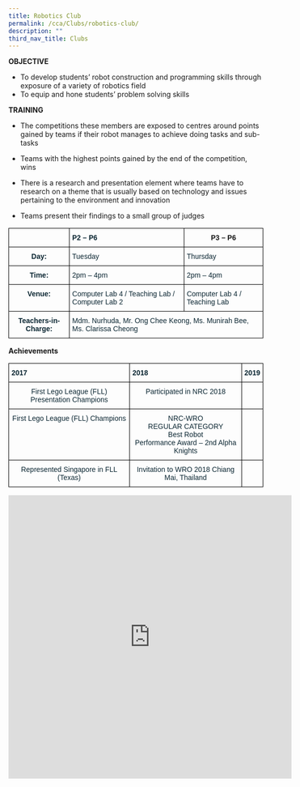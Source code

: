 ```yaml
---
title: Robotics Club
permalink: /cca/Clubs/robotics-club/
description: ""
third_nav_title: Clubs
---
```

**OBJECTIVE**

* To develop students’ robot construction and programming skills through exposure of a variety of robotics field
* To equip and hone students’ problem solving skills

  

**TRAINING**

* The competitions these members are exposed to centres around points gained by teams if their robot manages to achieve doing tasks and sub-tasks

* Teams with the highest points gained by the end of the competition, wins

* There is a research and presentation element where teams have to research on a theme that is usually based on technology and issues pertaining to the environment and innovation

* Teams present their findings to a small group of judges

<style type="text/css">
.tg  {border-collapse:collapse;border-spacing:0;}
.tg td{border-color:black;border-style:solid;border-width:1px;font-family:Arial, sans-serif;font-size:14px;
  overflow:hidden;padding:10px 5px;word-break:normal;}
.tg th{border-color:black;border-style:solid;border-width:1px;font-family:Arial, sans-serif;font-size:14px;
  font-weight:normal;overflow:hidden;padding:10px 5px;word-break:normal;}
.tg .tg-7wcr{color:#0C2733;text-align:left;vertical-align:top}
.tg .tg-z01w{color:#0C2733;font-weight:bold;text-align:left;vertical-align:top}
.tg .tg-amwm{font-weight:bold;text-align:center;vertical-align:top}
.tg .tg-s7de{color:#0C2733;font-weight:bold;text-align:center;vertical-align:top}
</style>
<table class="tg">
<thead>
  <tr>
    <th class="tg-z01w"></th>
    <th class="tg-z01w">P2 – P6</th>
    <th class="tg-amwm">P3 – P6</th>
  </tr>
</thead>
<tbody>
  <tr>
    <td class="tg-s7de">Day:</td>
    <td class="tg-7wcr">Tuesday</td>
    <td class="tg-7wcr">Thursday</td>
  </tr>
  <tr>
    <td class="tg-s7de">Time:</td>
    <td class="tg-7wcr">2pm – 4pm</td>
    <td class="tg-7wcr">2pm – 4pm</td>
  </tr>
  <tr>
    <td class="tg-s7de">Venue:</td>
    <td class="tg-7wcr">Computer Lab 4 / Teaching Lab / Computer Lab 2</td>
    <td class="tg-7wcr">Computer Lab 4 / Teaching Lab</td>
  </tr>
  <tr>
    <td class="tg-s7de">Teachers-in-Charge:</td>
    <td colspan="2" class="tg-7wcr">Mdm. Nurhuda, Mr. Ong Chee Keong, Ms. Munirah Bee, Ms. Clarissa Cheong</td>
  </tr>
</tbody>
</table>

**Achievements**

<style type="text/css">
.tg  {border-collapse:collapse;border-spacing:0;}
.tg td{border-color:black;border-style:solid;border-width:1px;font-family:Arial, sans-serif;font-size:14px;
  overflow:hidden;padding:10px 5px;word-break:normal;}
.tg th{border-color:black;border-style:solid;border-width:1px;font-family:Arial, sans-serif;font-size:14px;
  font-weight:normal;overflow:hidden;padding:10px 5px;word-break:normal;}
.tg .tg-z01w{color:#0C2733;font-weight:bold;text-align:left;vertical-align:top}
.tg .tg-eohv{color:#0C2733;text-align:center;vertical-align:top}
</style>
<table class="tg">
<thead>
  <tr>
    <th class="tg-z01w">2017</th>
    <th class="tg-z01w">2018</th>
    <th class="tg-z01w">2019</th>
  </tr>
</thead>
<tbody>
  <tr>
    <td class="tg-eohv">First Lego League (FLL) Presentation Champions</td>
    <td class="tg-eohv">Participated in NRC 2018</td>
    <td class="tg-eohv"></td>
  </tr>
  <tr>
    <td class="tg-eohv">First Lego League (FLL) Champions</td>
    <td class="tg-eohv">NRC-WRO<br>REGULAR CATEGORY<br>Best Robot<br>Performance Award – 2nd Alpha Knights</td>
    <td class="tg-eohv"></td>
  </tr>
  <tr>
    <td class="tg-eohv">Represented Singapore in FLL (Texas)</td>
    <td class="tg-eohv">Invitation to WRO 2018 Chiang Mai, Thailand</td>
    <td class="tg-eohv"></td>
  </tr>
</tbody>
</table>

<iframe allowfullscreen="true" height="560" width="560" frameborder="0" src="https://docs.google.com/presentation/d/e/2PACX-1vQkiZISIBriM-c53SJ0PdOa-AUl2g1svXDuPGp5ZemGMuJwHn6TCIJwIH04VytIvAvT8YkzYYgyadQk/embed?start=true&amp;loop=true&amp;delayms=3000"></iframe>